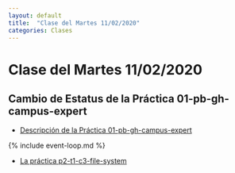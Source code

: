 ```yaml
---
layout: default
title:  "Clase del Martes 11/02/2020"
categories: Clases
---
```


# Clase del Martes 11/02/2020

## Cambio de Estatus de la Práctica 01-pb-gh-campus-expert

* [Descripción de la Práctica 01-pb-gh-campus-expert]({{site.baseurl}}/tema0-presentacion/pb-gh-campus-expert/)

{% include event-loop.md %}

* [La práctica p2-t1-c3-file-system](/{{site.baseurl}}tema1-introduccion/practicas/p2-t1-c3-file-system/)
